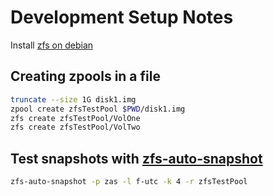 # Development Setup Notes

Install [zfs on debian](https://github.com/zfsonlinux/zfs/wiki/Debian)

## Creating zpools in a file

```sh
truncate --size 1G disk1.img
zpool create zfsTestPool $PWD/disk1.img
zfs create zfsTestPool/VolOne
zfs create zfsTestPool/VolTwo
```
## Test snapshots with [zfs-auto-snapshot](https://packages.debian.org/sid/utils/zfs-auto-snapshot)

```sh
zfs-auto-snapshot -p zas -l f-utc -k 4 -r zfsTestPool
```
